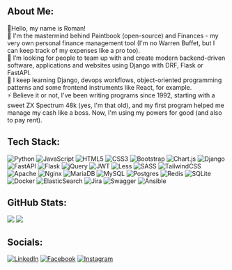 ## About Me:

👋Hello, my name is Roman!
<br>
🔭 I'm the mastermind behind Paintbook (open-source) and Finances - my very own personal finance management tool (I'm no Warren Buffet, but I can keep track of my expenses like a pro too).
<br>
👯 I’m looking for people to team up with and create modern backend-driven software, applications and websites using Django with DRF, Flask or FastAPI.
<br>
🌱 I keep learning Django, devops workflows, object-oriented programming patterns and some frontend instruments like React, for example.
<br>
⚡ Believe it or not, I've been writing programs since 1992, starting with a sweet ZX Spectrum 48k (yes, I'm that old), and my first program helped me manage my cash like a boss. Now, I'm using my powers for good (and also to pay rent).

## Tech Stack:
![Python](https://img.shields.io/badge/python-343434?style=for-the-badge&logo=python&logoColor=white) ![JavaScript](https://img.shields.io/badge/javascript-343434.svg?style=for-the-badge&logo=javascript&logoColor=white) ![HTML5](https://img.shields.io/badge/html5-343434.svg?style=for-the-badge&logo=html5&logoColor=white) ![CSS3](https://img.shields.io/badge/css3-343434.svg?style=for-the-badge&logo=css3&logoColor=white) ![Bootstrap](https://img.shields.io/badge/bootstrap-343434.svg?style=for-the-badge&logo=bootstrap&logoColor=white) ![Chart.js](https://img.shields.io/badge/chart.js-343434.svg?style=for-the-badge&logo=chart.js&logoColor=white) ![Django](https://img.shields.io/badge/django-343434.svg?style=for-the-badge&logo=django&logoColor=white) ![FastAPI](https://img.shields.io/badge/FastAPI-343434?style=for-the-badge&logo=fastapi&logoColor=white) ![Flask](https://img.shields.io/badge/flask-343434.svg?style=for-the-badge&logo=flask&logoColor=white) ![jQuery](https://img.shields.io/badge/jquery-343434.svg?style=for-the-badge&logo=jquery&logoColor=white) ![JWT](https://img.shields.io/badge/JWT-343434?style=for-the-badge&logo=JSON%20web%20tokens&logoColor=white) ![Less](https://img.shields.io/badge/less-343434?style=for-the-badge&logo=less&logoColor=white) ![SASS](https://img.shields.io/badge/SASS-343434.svg?style=for-the-badge&logo=SASS&logoColor=white) ![TailwindCSS](https://img.shields.io/badge/tailwindcss-343434.svg?style=for-the-badge&logo=tailwind-css&logoColor=white) ![Apache](https://img.shields.io/badge/apache-343434.svg?style=for-the-badge&logo=apache&logoColor=white) ![Nginx](https://img.shields.io/badge/nginx-343434.svg?style=for-the-badge&logo=nginx&logoColor=white) ![MariaDB](https://img.shields.io/badge/MariaDB-343434?style=for-the-badge&logo=mariadb&logoColor=white) ![MySQL](https://img.shields.io/badge/mysql-343434.svg?style=for-the-badge&logo=mysql&logoColor=white) ![Postgres](https://img.shields.io/badge/postgres-343434.svg?style=for-the-badge&logo=postgresql&logoColor=white) ![Redis](https://img.shields.io/badge/redis-343434.svg?style=for-the-badge&logo=redis&logoColor=white) ![SQLite](https://img.shields.io/badge/sqlite-343434.svg?style=for-the-badge&logo=sqlite&logoColor=white) ![Docker](https://img.shields.io/badge/docker-343434.svg?style=for-the-badge&logo=docker&logoColor=white) ![ElasticSearch](https://img.shields.io/badge/-ElasticSearch-343434?style=for-the-badge&logo=elasticsearch) ![Jira](https://img.shields.io/badge/jira-343434.svg?style=for-the-badge&logo=jira&logoColor=white) ![Swagger](https://img.shields.io/badge/-Swagger-343434?style=for-the-badge&logo=swagger&logoColor=white) ![Ansible](https://img.shields.io/badge/Ansible-343434?style=for-the-badge&logo=ansible&logoColor=white)

## GitHub Stats:
![](https://github-readme-stats-git-masterrstaa-rickstaa.vercel.app/api?username=spaut33&theme=transparent&hide_border=false&include_all_commits=false&count_private=true&text_bold=false&line_height=20&card_width=400) ![](https://github-readme-stats-git-masterrstaa-rickstaa.vercel.app/api/top-langs/?username=spaut33&theme=transparent&hide_border=false&include_all_commits=false&count_private=true&layout=compact)

## Socials:
[![LinkedIn](https://img.shields.io/badge/LinkedIn-%230077B5.svg?logo=linkedin&logoColor=white&style=for-the-badge)](https://linkedin.com/in/roman-petrakov-a160aa70) [![Facebook](https://img.shields.io/badge/Facebook-%231877F2.svg?logo=Facebook&logoColor=white&style=for-the-badge)](https://facebook.com/roman.petrakov.3) [![Instagram](https://img.shields.io/badge/Instagram-%23E4405F.svg?logo=Instagram&logoColor=white&style=for-the-badge)](https://instagram.com/roman.petrakov)
